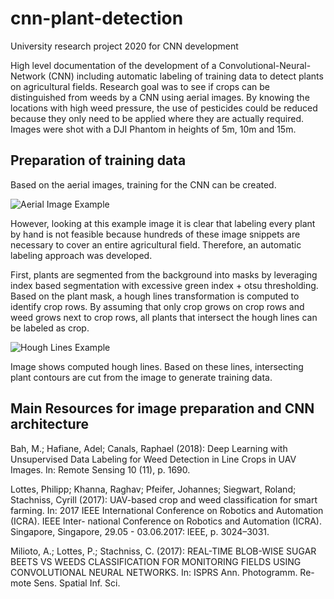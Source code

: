 # cnn-plant-detection
University research project 2020 for CNN development

High level documentation of the development of a Convolutional-Neural-Network (CNN) including automatic labeling of training data to detect plants on agricultural fields. Research goal was to see if crops can be distinguished from weeds by a CNN using aerial images. By knowing the locations with high weed pressure, the use of pesticides could be reduced because they only need to be applied where they are actually required. Images were shot with a DJI Phantom in heights of 5m, 10m and 15m.

## Preparation of training data
Based on the aerial images, training for the CNN can be created.

![Aerial Image Example](https://github.com/pahansen/cnn-plant-detection/blob/main/aerial_image_crops.png)

However, looking at this example image it is clear that labeling every plant by hand is not feasible because hundreds of these image snippets are necessary to cover an entire agricultural field. Therefore, an automatic labeling approach was developed.

First, plants are segmented from the background into masks by leveraging index based segmentation with excessive green index + otsu thresholding. Based on the plant mask, a hough lines transformation is computed to identify crop rows. By assuming that only crop grows on crop rows and weed grows next to crop rows, all plants that intersect the hough lines can be labeled as crop.

![Hough Lines Example](https://github.com/pahansen/cnn-plant-detection/blob/main/hough_lines.png)

Image shows computed hough lines. Based on these lines, intersecting plant contours are cut from the image to generate training data.

## Main Resources for image preparation and CNN architecture
Bah, M.; Hafiane, Adel; Canals, Raphael (2018): Deep Learning with Unsupervised Data Labeling for Weed Detection in Line Crops in UAV Images. In: Remote Sensing 10 (11), p. 1690.

Lottes, Philipp; Khanna, Raghav; Pfeifer, Johannes; Siegwart, Roland; Stachniss, Cyrill (2017): UAV-based crop and weed classification for smart farming. In: 2017 IEEE International Conference on Robotics and Automation (ICRA). IEEE Inter- national Conference on Robotics and Automation (ICRA). Singapore, Singapore, 29.05 - 03.06.2017: IEEE, p. 3024–3031.

Milioto, A.; Lottes, P.; Stachniss, C. (2017): REAL-TIME BLOB-WISE SUGAR BEETS VS WEEDS CLASSIFICATION FOR MONITORING FIELDS USING CONVOLUTIONAL NEURAL NETWORKS. In: ISPRS Ann. Photogramm. Re- mote Sens. Spatial Inf. Sci.
